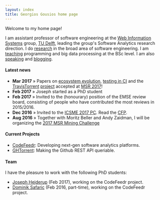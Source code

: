 ```yaml
---
layout: index
title: Georgios Gousios home page
---
```


Welcome to my home page!

I am assistant professor of software engineering at the
[Web Information Systems](http://www.wis.ewi.tudelft.nl) group,
[TU Delft](http://www.tudelft.nl), leading the group's Software Analytics research direction. I do [research](research.html) in the broad area of
software engineering. I am [teaching](teaching.html) programming
and big data processing at the BSc level. I am also [speaking](talks.html)
and [blogging](/blog/).

#### Latest news

* **Mar 2017** &raquo; Papers on [ecosystem
  evolution](/bibliography/KGDP17.html), [testing in CI](/bibliography/BGZ17.html)
  and the [TravisTorrent](/bibliography/BGZ17.html) [project](https://travistorrent.testroots.org) accepted at [MSR 2017](http://2017.msrconf.org)!
* **Feb 2017** &raquo; Joseph started as a PhD student
* **Feb 2017** &raquo; Invited to the (honourary) position of the EMSE
review board, consisting of people who have contributed the most reviews in 2015/2016.
* **Dec 2016** &raquo; Invited to the [ICSME 2017 PC](https://icsme2017.github.io/Program%20Committee.html). Read the [CFP](https://icsme2017.github.io/cfp/ResearchTrackCFP.html).
* **Aug 2016** &raquo; Together with Moritz Beller and Andy Zaidman, I will
be organizing the [2017 MSR Mining Challenge](http://2017.msrconf.org/#/challenge)

#### Current Projects

* [CodeFeedr](http://codefeedr.github.io): Developing next-gen software analytics platforms.
* [GHTorrent](http://ghtorrent.org): Making the Github REST API queriable.

#### Team

I have the pleasure to work with the following PhD students:

* [Joseph Hejderup](https://nl.linkedin.com/in/josephhejderup) (Feb 2017), working on the CodeFeedr project.
* [Dominik Safaric](https://www.linkedin.com/in/dominik-safaric-83666749/) (Feb
2016, part-time), working on the CodeFeedr project.
